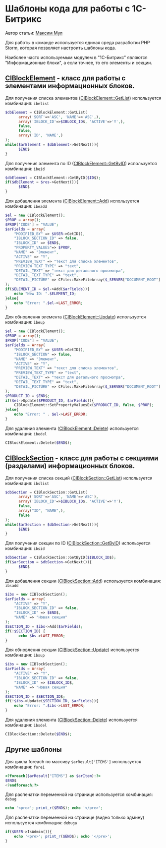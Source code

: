 Шаблоны кода для работы с 1С-Битрикс
====================================

Автор статьи: [Максим Мул](https://github.com/amorfis-ws)

Для работы в команде используется единая среда разработки PHP Storm, которая позволяет настроить шаблоны кода.

Наиболее часто используемым модулем в "1С-Битрикс" являются "Информационные блоки", а если точнее, то его элементы и 
секции.

## [CIBlockElement](http://dev.1c-bitrix.ru/api_help/iblock/classes/ciblockelement/index.php) - класс для работы с элементами информационных блоков.

Для получения списка элементов ([CIBlockElement::GetList](http://dev.1c-bitrix.ru/api_help/iblock/classes/ciblockelement/getlist.php)) используется комбинация: `ibelist`

```php
$dbElement = CIBlockElement::GetList(
      array('SORT'=>'ASC', 'NAME'=>'ASC',), 
      array('IBLOCK_ID'=>$IBLOCK_ID$, 'ACTIVE'=>'Y',), 
      false, 
      false, 
      array('ID', 'NAME',)
);
while($arElement = $dbElement->GetNext()){
      $END$
}
```

Для получения элемента по ID ([CIBlockElement::GetByID](http://dev.1c-bitrix.ru/api_help/iblock/classes/ciblockelement/getbyid.php)) используется комбинация: `ibeid`

```php
$dbElement = CIBlockElement::GetByID($ID$);
if($dbElement = $res->GetNext()){
      $END$
}
```

Для добавления элемента ([CIBlockElement::Add](http://dev.1c-bitrix.ru/api_help/iblock/classes/ciblockelement/add.php)) используется комбинация: `ibeadd`

```php
$el = new CIBlockElement();
$PROP = array();
$PROP['CODE'] = "VALUE";
$arFields = array(
    "MODIFIED_BY" => $USER->GetID(),
    "IBLOCK_SECTION_ID" => false,
    "IBLOCK_ID" => $END$,
    "PROPERTY_VALUES"=> $PROP,
    "NAME" => "Элемент",
    "ACTIVE" => "Y",
    "PREVIEW_TEXT" => "текст для списка элементов",
    "PREVIEW_TEXT_TYPE" => "text",
    "DETAIL_TEXT" => "текст для детального просмотра",
    "DETAIL_TEXT_TYPE" => "text",
    "DETAIL_PICTURE" => CFile::MakeFileArray($_SERVER["DOCUMENT_ROOT"]."/image.gif")
);
if($ELEMENT_ID = $el->Add($arFields)){
    echo "New ID: ".$ELEMENT_ID;
}else{
    echo "Error: ".$el->LAST_ERROR; 
}
```

Для обновления элемента ([CIBlockElement::Update](http://dev.1c-bitrix.ru/api_help/iblock/classes/ciblockelement/update.php)) используется комбинация: `ibeup`

```php
$el = new CIBlockElement();
$PROP = array();
$PROP["CODE"] = "VALUE";
$arFields = Array(
    "MODIFIED_BY" => $USER->GetID(),
    "IBLOCK_SECTION" => false,
    "NAME" => "Элемент",
    "ACTIVE" => "Y",
    "PREVIEW_TEXT" => "текст для списка элементов",
    "PREVIEW_TEXT_TYPE" => "text",
    "DETAIL_TEXT" => "текст для детального просмотра",
    "DETAIL_TEXT_TYPE" => "text",
    "DETAIL_PICTURE" => CFile::MakeFileArray($_SERVER["DOCUMENT_ROOT"]."/image.gif")
);
$PRODUCT_ID = $END$;
if($el->Update($PRODUCT_ID, $arFields)){
    CIBlockElement::SetPropertyValuesEx($PRODUCT_ID, false, $PROP); 
}else{
    echo "Error: " . $el->LAST_ERROR; 
}
```

Для удаления элемента ([CIBlockElement::Delete](http://dev.1c-bitrix.ru/api_help/iblock/classes/ciblockelement/delete.php)) используется комбинация: `ibedel`

```php
CIBlockElement::Delete($END$);
```

## [CIBlockSection](http://dev.1c-bitrix.ru/api_help/iblock/classes/ciblocksection/index.php) - класс для работы с секциями (разделами) информационных блоков.

Для получения списка секций ([CIBlockSection::GetList](http://dev.1c-bitrix.ru/api_help/iblock/classes/ciblocksection/getlist.php)) используется комбинация: `ibslist`

```php
$dbSection = CIBlockSection::GetList(
      array('SORT'=>'ASC', 'NAME'=>'ASC'), 
      array('IBLOCK_ID'=>$IBLOCK_ID$, 'ACTIVE'=>'Y'), 
      false,
      array("ID", "NAME",),
      false
);
while($arSection = $dbSection->GetNext()){
      $END$
}
```

Для получения секции по ID ([CIBlockSection::GetByID](http://dev.1c-bitrix.ru/api_help/iblock/classes/ciblocksection/getbyid.php)) используется комбинация: `ibsid`

```php
$dbSection = CIBlockSection::GetByID($IBLOCK_ID$);
if($arSection = $dbSection->GetNext()){
      $END$
}
```

Для добавления секции ([CIBlockSection::Add](http://dev.1c-bitrix.ru/api_help/iblock/classes/ciblocksection/add.php)) используется комбинация: `ibsadd`

```php
$ibs = new CIBlockSection();
$arFields = array(
    "ACTIVE" => "Y",
    "IBLOCK_SECTION_ID" => false,
    "IBLOCK_ID" => $END$,
    "NAME" => "Новая секция"
);
$SECTION_ID = $ibs->Add($arFields);
if(!$SECTION_ID) {
      echo $bs->LAST_ERROR;
}
```

Для обновления секции ([CIBlockSection::Update](http://dev.1c-bitrix.ru/api_help/iblock/classes/ciblocksection/update.php)) используется комбинация: `ibsup`

```php
$ibs = new CIBlockSection();
$arFields = Array(
    "ACTIVE" => "Y",
    "IBLOCK_SECTION_ID" => false,
    "IBLOCK_ID" => $IBLOCK_ID$,
    "NAME" => "Новая секция"
);
$SECTION_ID = $SECTION_ID$;
if(!$ibs->Update($SECTION_ID, $arFields)){
    echo "Error: ".$ibs->LAST_ERROR; 
}
```

Для удаления элемента ([CIBlockSection::Delete](http://dev.1c-bitrix.ru/api_help/iblock/classes/ciblocksection/delete.php)) используется комбинация: `ibsdel`

```php
CIBlockSection::Delete($END$);
```

## Другие шаблоны

Для цикла foreach  по массиву `$arResult['ITEMS']` используется комбинация: `forei`

```php
<?foreach($arResult["ITEMS"] as $arItem):?>
$END$
<?endforeach;?>
```

Для распечатки переменной на странице используется комбинация: `debug`

```php
echo '<pre>'; print_r($END$); echo '</pre>';
```

Для распечатки переменной на странице (видно только админу) используется комбинация: `debuga`

```php
if($USER->IsAdmin()){
    echo '<pre>'; print_r($END$); echo '</pre>';
}
```
